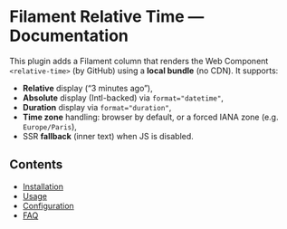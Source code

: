 # Filament Relative Time — Documentation

This plugin adds a Filament column that renders the Web Component `<relative-time>`
(by GitHub) using a **local bundle** (no CDN). It supports:

- **Relative** display (“3 minutes ago”),
- **Absolute** display (Intl-backed) via `format="datetime"`,
- **Duration** display via `format="duration"`,
- **Time zone** handling: browser by default, or a forced IANA zone (e.g. `Europe/Paris`),
- SSR **fallback** (inner text) when JS is disabled.

## Contents

- [Installation](https://github.com/relisiuol/filament-relative-time/tree/v1.0.0/docs/installation.md)
- [Usage](https://github.com/relisiuol/filament-relative-time/tree/v1.0.0/docs/usage.md)
- [Configuration](https://github.com/relisiuol/filament-relative-time/tree/v1.0.0/docs/configuration.md)
- [FAQ](https://github.com/relisiuol/filament-relative-time/tree/v1.0.0/docs/faq.md)
